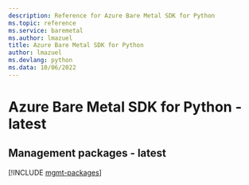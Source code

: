 ```yaml
---
description: Reference for Azure Bare Metal SDK for Python
ms.topic: reference
ms.service: baremetal
ms.author: lmazuel
title: Azure Bare Metal SDK for Python
author: lmazuel
ms.devlang: python
ms.data: 10/06/2022
---
```

# Azure Bare Metal SDK for Python - latest

## Management packages - latest
[!INCLUDE [mgmt-packages](bare-metal-mgmt-index.md)]